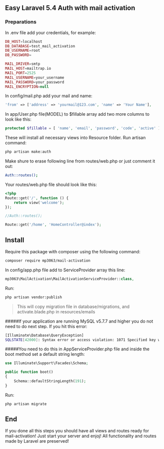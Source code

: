 ## Easy Laravel 5.4 Auth with mail activation

### Preparations

In .env file add your credentials, for example:
```php
DB_HOST=localhost
DB_DATABASE=test_mail_activation
DB_USERNAME=root
DB_PASSWORD=

MAIL_DRIVER=smtp
MAIL_HOST=mailtrap.io
MAIL_PORT=2525
MAIL_USERNAME=your_username
MAIL_PASSWORD=your_password
MAIL_ENCRYPTION=null
```
In config/mail.php add your mail and name:
```php
'from' => ['address' => 'yourmail@123.com', 'name' => 'Your Name'],
```
In app/User.php file(MODEL) to $fillable array add two more columns to look like this:
```php
protected $fillable = [ 'name', 'email', 'password', 'code', 'active' ];
```

These will install all necessary views into Resource folder. Run artisan command:
```bash
php artisan make:auth
```
Make shure to erase following line from routes/web.php or just comment it out:
```bash
Auth::routes();
```
Your routes/web.php file should look like this:
```php
<?php
Route::get('/', function () {
    return view('welcome');
});

//Auth::routes();

Route::get('/home', 'HomeController@index');
```
## Install

Require this package with composer using the following command:
```bash
composer require mp3063/mail-activation
```
In config/app.php file add to ServiceProvider array this line:
```php
mp3063\MailActivation\MailActivationServiceProvider::class,
```
Run:
```bash
php artisan vendor:publish
```
>This will copy migration file in database/migrations, and activate.blade.php in resources/emails


#####If your application are running MySQL v5.7.7 and higher you do not need to do next step. If you hit this error:
```bash
[Illuminate\Database\QueryException]
SQLSTATE[42000]: Syntax error or access violation: 1071 Specified key was too long; max key length is 767 bytes (SQL: alter table users add unique users_email_unique(email))
```

#####You need to do this in AppServiceProvider.php file and inside the boot method set a default string length:
```php
use Illuminate\Support\Facades\Schema;

public function boot()
{
    Schema::defaultStringLength(191);
}
```
Run:
```bash
php artisan migrate
```
## End

If you done all this steps you should have all views and routes ready for mail-activation! Just start your server and enjoj! All functionality and routes made by Laravel are preserved!
